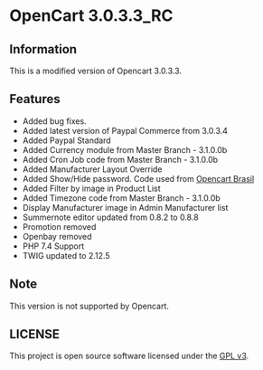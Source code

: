# OpenCart 3.0.3.3_RC

## Information

This is a modified version of Opencart 3.0.3.3.

## Features

- Added bug fixes.
- Added latest version of Paypal Commerce from 3.0.3.4
- Added Paypal Standard
- Added Currency module from Master Branch - 3.1.0.0b
- Added Cron Job code from Master Branch - 3.1.0.0b
- Added Manufacturer Layout Override
- Added Show/Hide password. Code used from <a href="https://github.com/opencartbrasil/opencartbrasil" target="_blank">Opencart Brasil</a>
- Added Filter by image in Product List
- Added Timezone code from Master Branch - 3.1.0.0b
- Display Manufacturer image in Admin Manufacturer list
- Summernote editor updated from 0.8.2 to 0.8.8
- Promotion removed
- Openbay removed
- PHP 7.4 Support
- TWIG updated to 2.12.5

## Note

This version is not supported by Opencart.

## LICENSE
This project is open source software licensed under the [GPL v3](./LICENSE).